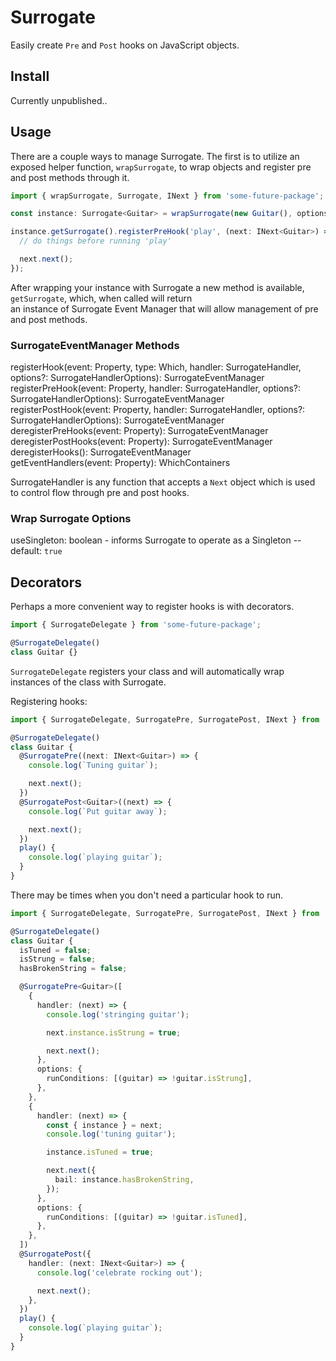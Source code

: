 # Surrogate

Easily create `Pre` and `Post` hooks on JavaScript objects.

## Install

Currently unpublished..

## Usage

There are a couple ways to manage Surrogate. The first is to utilize an exposed helper function, `wrapSurrogate`, to wrap objects and register pre and post methods through it.

```typescript
import { wrapSurrogate, Surrogate, INext } from 'some-future-package';

const instance: Surrogate<Guitar> = wrapSurrogate(new Guitar(), options);

instance.getSurrogate().registerPreHook('play', (next: INext<Guitar>) => {
  // do things before running 'play'

  next.next();
});
```

After wrapping your instance with Surrogate a new method is available, `getSurrogate`, which, when called will return  
an instance of Surrogate Event Manager that will allow management of pre and post methods.

### SurrogateEventManager Methods

registerHook(event: Property, type: Which, handler: SurrogateHandler, options?: SurrogateHandlerOptions): SurrogateEventManager  
registerPreHook(event: Property, handler: SurrogateHandler, options?: SurrogateHandlerOptions): SurrogateEventManager  
registerPostHook(event: Property, handler: SurrogateHandler, options?: SurrogateHandlerOptions): SurrogateEventManager  
deregisterPreHooks(event: Property): SurrogateEventManager  
deregisterPostHooks(event: Property): SurrogateEventManager  
deregisterHooks(): SurrogateEventManager  
getEventHandlers(event: Property): WhichContainers

SurrogateHandler is any function that accepts a `Next` object which is used to control flow through pre and post hooks.

### Wrap Surrogate Options

useSingleton: boolean - informs Surrogate to operate as a Singleton -- default: `true`

## Decorators

Perhaps a more convenient way to register hooks is with decorators.

```typescript
import { SurrogateDelegate } from 'some-future-package';

@SurrogateDelegate()
class Guitar {}
```

`SurrogateDelegate` registers your class and will automatically wrap instances of the class with Surrogate.

Registering hooks:

```typescript
import { SurrogateDelegate, SurrogatePre, SurrogatePost, INext } from 'some-future-package';

@SurrogateDelegate()
class Guitar {
  @SurrogatePre((next: INext<Guitar>) => {
    console.log(`Tuning guitar`);

    next.next();
  })
  @SurrogatePost<Guitar>((next) => {
    console.log(`Put guitar away`);

    next.next();
  })
  play() {
    console.log(`playing guitar`);
  }
}
```

There may be times when you don't need a particular hook to run.

```typescript
import { SurrogateDelegate, SurrogatePre, SurrogatePost, INext } from 'some-future-package';

@SurrogateDelegate()
class Guitar {
  isTuned = false;
  isStrung = false;
  hasBrokenString = false;

  @SurrogatePre<Guitar>([
    {
      handler: (next) => {
        console.log('stringing guitar');

        next.instance.isStrung = true;

        next.next();
      },
      options: {
        runConditions: [(guitar) => !guitar.isStrung],
      },
    },
    {
      handler: (next) => {
        const { instance } = next;
        console.log('tuning guitar');

        instance.isTuned = true;

        next.next({
          bail: instance.hasBrokenString,
        });
      },
      options: {
        runConditions: [(guitar) => !guitar.isTuned],
      },
    },
  ])
  @SurrogatePost({
    handler: (next: INext<Guitar>) => {
      console.log('celebrate rocking out');

      next.next();
    },
  })
  play() {
    console.log(`playing guitar`);
  }
}
```
